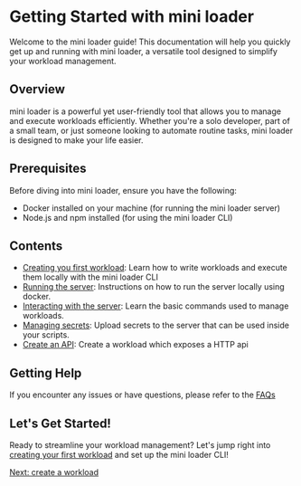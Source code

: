 # Getting Started with mini loader

Welcome to the mini loader guide! This documentation will help you quickly get up and running with mini loader, a versatile tool designed to simplify your workload management.

## Overview

mini loader is a powerful yet user-friendly tool that allows you to manage and execute workloads efficiently. Whether you're a solo developer, part of a small team, or just someone looking to automate routine tasks, mini loader is designed to make your life easier.

## Prerequisites

Before diving into mini loader, ensure you have the following:

- Docker installed on your machine (for running the mini loader server)
- Node.js and npm installed (for using the mini loader CLI)

## Contents

- [Creating you first workload](./03-tutorial/01-first-workload.md): Learn how to write workloads and execute them locally with the mini loader CLI
- [Running the server](./03-tutorial/02-setup-server.md): Instructions on how to run the server locally using docker.
- [Interacting with the server](./03-tutorial/03-interacting-with-server.md): Learn the basic commands used to manage workloads.
- [Managing secrets](./03-tutorial/04-managing-secrets.md): Upload secrets to the server that can be used inside your scripts.
- [Create an API](./03-tutorial/05-creating-an-api.md): Create a workload which exposes a HTTP api

## Getting Help

If you encounter any issues or have questions, please refer to the [FAQs](./04-faqs.md)

## Let's Get Started!

Ready to streamline your workload management? Let's jump right into [creating your first workload](./03-tutorial/01-first-workload.md) and set up the mini loader CLI!

[Next: create a workload](./03-tutorial/01-first-workload.md)
